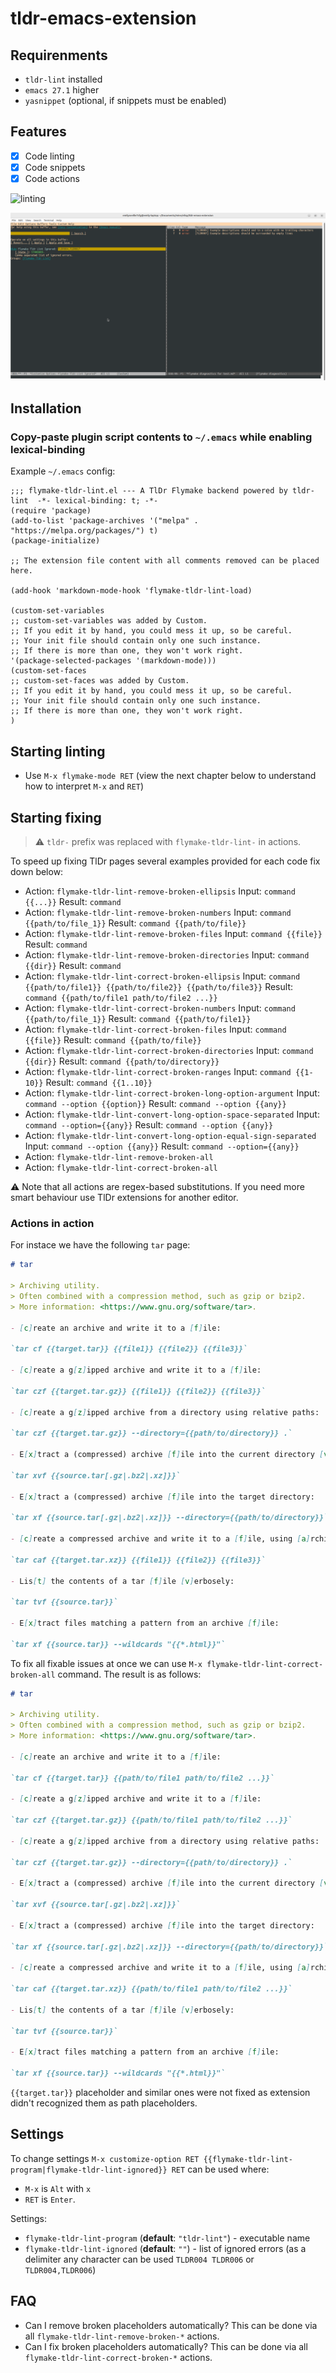 # tldr-emacs-extension

## Requirenments

- `tldr-lint` installed
- `emacs 27.1` higher
- `yasnippet` (optional, if snippets must be enabled)

## Features

- [x] Code linting
- [x] Code snippets
- [x] Code actions

![linting](./assets/screenshot.png)

![settings](./assets/settings-screenshot.png)

## Installation

### Copy-paste plugin script contents to `~/.emacs` while enabling lexical-binding

Example `~/.emacs` config:

```emacs
;;; flymake-tldr-lint.el --- A TlDr Flymake backend powered by tldr-lint  -*- lexical-binding: t; -*-
(require 'package)
(add-to-list 'package-archives '("melpa" . "https://melpa.org/packages/") t)
(package-initialize)

;; The extension file content with all comments removed can be placed here.

(add-hook 'markdown-mode-hook 'flymake-tldr-lint-load)

(custom-set-variables
;; custom-set-variables was added by Custom.
;; If you edit it by hand, you could mess it up, so be careful.
;; Your init file should contain only one such instance.
;; If there is more than one, they won't work right.
'(package-selected-packages '(markdown-mode)))
(custom-set-faces
;; custom-set-faces was added by Custom.
;; If you edit it by hand, you could mess it up, so be careful.
;; Your init file should contain only one such instance.
;; If there is more than one, they won't work right.
)
```

## Starting linting

- Use `M-x flymake-mode RET` (view the next chapter below to understand how to interpret `M-x` and `RET`)

## Starting fixing

> ⚠️ `tldr-` prefix was replaced with `flymake-tldr-lint-` in actions.

To speed up fixing TlDr pages several examples provided for each code fix down below:

- Action: `flymake-tldr-lint-remove-broken-ellipsis`
  Input: `command {{...}}`
  Result: `command`
- Action: `flymake-tldr-lint-remove-broken-numbers`
  Input: `command {{path/to/file_1}}`
  Result: `command {{path/to/file}}`
- Action: `flymake-tldr-lint-remove-broken-files`
  Input: `command {{file}}`
  Result: `command`
- Action: `flymake-tldr-lint-remove-broken-directories`
  Input: `command {{dir}}`
  Result: `command`
- Action: `flymake-tldr-lint-correct-broken-ellipsis`
  Input: `command {{path/to/file1}} {{path/to/file2}} {{path/to/file3}}`
  Result: `command {{path/to/file1 path/to/file2 ...}}`
- Action: `flymake-tldr-lint-correct-broken-numbers`
  Input: `command {{path/to/file_1}}`
  Result: `command {{path/to/file1}}`
- Action: `flymake-tldr-lint-correct-broken-files`
  Input: `command {{file}}`
  Result: `command {{path/to/file}}`
- Action: `flymake-tldr-lint-correct-broken-directories`
  Input: `command {{dir}}`
  Result: `command {{path/to/directory}}`
- Action: `flymake-tldr-lint-correct-broken-ranges`
  Input: `command {{1-10}}`
  Result: `command {{1..10}}`
- Action: `flymake-tldr-lint-correct-broken-long-option-argument`
  Input: `command --option {{option}}`
  Result: `command --option {{any}}`
- Action: `flymake-tldr-lint-convert-long-option-space-separated`
  Input: `command --option={{any}}`
  Result: `command --option {{any}}`
- Action: `flymake-tldr-lint-convert-long-option-equal-sign-separated`
  Input: `command --option {{any}}`
  Result: `command --option={{any}}`
- Action: `flymake-tldr-lint-remove-broken-all`
- Action: `flymake-tldr-lint-correct-broken-all`

⚠️ Note that all actions are regex-based substitutions. If you need more smart behaviour use TlDr extensions for another editor.

### Actions in action

For instace we have the following `tar` page:

```md
# tar

> Archiving utility.
> Often combined with a compression method, such as gzip or bzip2.
> More information: <https://www.gnu.org/software/tar>.

- [c]reate an archive and write it to a [f]ile:

`tar cf {{target.tar}} {{file1}} {{file2}} {{file3}}`

- [c]reate a g[z]ipped archive and write it to a [f]ile:

`tar czf {{target.tar.gz}} {{file1}} {{file2}} {{file3}}`

- [c]reate a g[z]ipped archive from a directory using relative paths:

`tar czf {{target.tar.gz}} --directory={{path/to/directory}} .`

- E[x]tract a (compressed) archive [f]ile into the current directory [v]erbosely:

`tar xvf {{source.tar[.gz|.bz2|.xz]}}`

- E[x]tract a (compressed) archive [f]ile into the target directory:

`tar xf {{source.tar[.gz|.bz2|.xz]}} --directory={{path/to/directory}}`

- [c]reate a compressed archive and write it to a [f]ile, using [a]rchive suffix to determine the compression program:

`tar caf {{target.tar.xz}} {{file1}} {{file2}} {{file3}}`

- Lis[t] the contents of a tar [f]ile [v]erbosely:

`tar tvf {{source.tar}}`

- E[x]tract files matching a pattern from an archive [f]ile:

`tar xf {{source.tar}} --wildcards "{{*.html}}"`
```

To fix all fixable issues at once we can use `M-x flymake-tldr-lint-correct-broken-all` command. The result is as follows:

```md
# tar

> Archiving utility.
> Often combined with a compression method, such as gzip or bzip2.
> More information: <https://www.gnu.org/software/tar>.

- [c]reate an archive and write it to a [f]ile:

`tar cf {{target.tar}} {{path/to/file1 path/to/file2 ...}}`

- [c]reate a g[z]ipped archive and write it to a [f]ile:

`tar czf {{target.tar.gz}} {{path/to/file1 path/to/file2 ...}}`

- [c]reate a g[z]ipped archive from a directory using relative paths:

`tar czf {{target.tar.gz}} --directory={{path/to/directory}} .`

- E[x]tract a (compressed) archive [f]ile into the current directory [v]erbosely:

`tar xvf {{source.tar[.gz|.bz2|.xz]}}`

- E[x]tract a (compressed) archive [f]ile into the target directory:

`tar xf {{source.tar[.gz|.bz2|.xz]}} --directory={{path/to/directory}}`

- [c]reate a compressed archive and write it to a [f]ile, using [a]rchive suffix to determine the compression program:

`tar caf {{target.tar.xz}} {{path/to/file1 path/to/file2 ...}}`

- Lis[t] the contents of a tar [f]ile [v]erbosely:

`tar tvf {{source.tar}}`

- E[x]tract files matching a pattern from an archive [f]ile:

`tar xf {{source.tar}} --wildcards "{{*.html}}"`
```

`{{target.tar}}` placeholder and similar ones were not fixed as extension didn't recognized them as path placeholders.

## Settings

To change settings `M-x customize-option RET {{flymake-tldr-lint-program|flymake-tldr-lint-ignored}} RET` can be used where:

- `M-x` is `Alt` with `x`
- `RET` is `Enter`.

Settings:

- `flymake-tldr-lint-program` (**default**: `"tldr-lint"`) - executable name
- `flymake-tldr-lint-ignored` (**default**: `""`) - list of ignored errors (as a delimiter any character can be used `TLDR004 TLDR006` or `TLDR004,TLDR006`)

## FAQ

- Can I remove broken placeholders automatically?
  This can be done via all `flymake-tldr-lint-remove-broken-*` actions.
- Can I fix broken placeholders automatically?
  This can be done via all `flymake-tldr-lint-correct-broken-*` actions.
